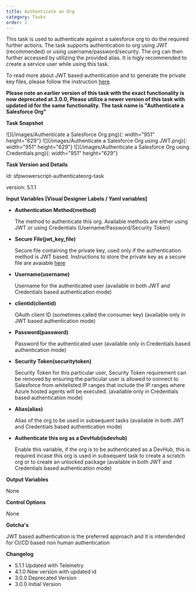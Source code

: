 ```yaml
---
title: Authenticate an Org
category: Tasks
order: 2
---
```


This task is used to authenticate against a salesforce org to do the required further actions. The task supports authentication to org using JWT (recommended) or using username/password/security. The org can then further accessed by utilizing the provided alias. It is higly recommended to create a service user while using this task.

To read more about JWT based authentication and to generate the private key files, please follow the instruction&nbsp;[here](https://developer.salesforce.com/docs/atlas.en-us.sfdx_dev.meta/sfdx_dev/sfdx_dev_auth_jwt_flow.htm).

**Please note an earlier version of this task with the exact functionality is now deprecated at 3.0.0, Please utilize a newer version of this task with updated id for the same functionality. The task name is "Authenticate a Salesforce Org"**

**Task Snapshot**

![](/images/Authenticate a Salesforce Org.png){: width="951" height="629"} ![](/images/Authenticate a Salesforce Org using JWT.png){: width="951" height="629"} ![](/images/Authenticate a Salesforce Org using Credentials.png){: width="951" height="629"}

**Task Version and Details**

id: sfpwowerscript-authenticateorg-task

version: 5.1.1

**Input Variables \[Visual Designer Labels / Yaml variables\]**

* **Authentication Method(method)**

  The method to authenticate this org. Available methods are either using JWT or using Credentials (Username/Password/Security Token)

* **Secure File(jwt\_key\_file)**

  Secure file containing the private key, used only if the authentication method is JWT based. Instructions to store the private key as a secure file are avaiable [here](https://docs.microsoft.com/en-us/azure/devops/pipelines/library/secure-files?view=azure-devops)

* **Username(username)**

  Username for the authenticated user (available in both JWT and Credentials based authentication mode)

* **clientid(clientid)**

  OAuth client ID (sometimes called the consumer key) (available only in JWT based authentication mode)

* **Password(password)**

  Password for the authenticated user (available only in Credentials based authentication mode)

* **Security Token(securitytoken)**

  Security Token for this particular user, Security Token requirement can be removed by ensuring the particular user is allowed to connect to Salesforce from whitelisted IP ranges that include the IP ranges where Azure hosted agents will be executed. (available only in Credentials based authentication mode)

* **Alias(alias)**

  Alias of the org to be used in subsequent tasks (available in both JWT and Credentials based authentication mode)

* **Authenticate this org as a DevHub(isdevhub)**

  Enable this variable, if the org is to be authenticated as a DevHub, this is required incase this org is used in subsequent task to create a scratch org or to create an unlocked package (available in both JWT and Credentials based authentication mode)

**Output Variables**

None

**Control Options**

None

**Gotcha's**

JWT based authentication is the preferred approach and it is intendended for CI/CD based non human authentication

**Changelog**

* 5.1.1 Updated with Telemetry
* 4.1.0 New version with updated id
* 3.0.0 Deprecated Version
* 3.0.0 Initial Version